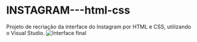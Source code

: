# INSTAGRAM---html-css
Projeto de recriação da interface do Instagram por HTML e CSS, utilizando o Visual Studio.
![Interface final](http:https://i.imgur.com/cbUT4GI.png)
